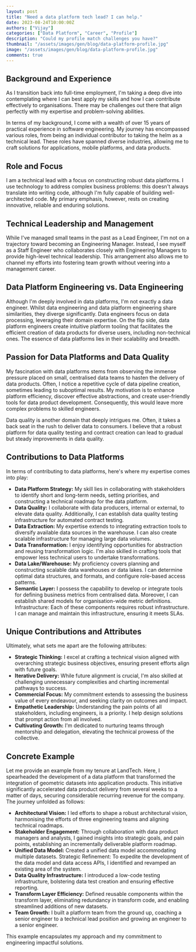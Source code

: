 ```yaml
---
layout: post
title: "Need a data platform tech lead? I can help."
date: 2023-08-24T10:00:00Z
authors: ["Vijay"]
categories: ["Data Platform", "Career", "Profile"]
description: "Could my profile match challenges you have?"
thumbnail: "/assets/images/gen/blog/data-platform-profile.jpg"
image: "/assets/images/gen/blog/data-platform-profile.jpg"
comments: true
---
```

## Background and Experience
As I transition back into full-time employment, I'm taking a deep dive into contemplating where I can best apply my skills and how I can contribute effectively to organisations. There may be challenges out there that align perfectly with my expertise and problem-solving abilities.

In terms of my background, I come with a wealth of over 15 years of practical experience in software engineering. My journey has encompassed various roles, from being an individual contributor to taking the helm as a technical lead. These roles have spanned diverse industries, allowing me to craft solutions for applications, mobile platforms, and data products.

## Role and Focus

I am a technical lead with a focus on constructing robust data platforms. I use technology to address complex business problems: this doesn't always translate into writing code, although I'm fully capable of building well-architected code. My primary emphasis, however, rests on creating innovative, reliable and enduring solutions.

## Technical Leadership and Management

While I've managed small teams in the past as a Lead Engineer, I'm not on a trajectory toward becoming an Engineering Manager. Instead, I see myself as a Staff Engineer who collaborates closely with Engineering Managers to provide high-level technical leadership. This arrangement also allows me to channel my efforts into fostering team growth without veering into a management career.

## Data Platform Engineering vs. Data Engineering

Although I'm deeply involved in data platforms, I'm not exactly a data engineer. Whilst data engineering and data platform engineering share similarities, they diverge significantly. Data engineers focus on data processing, leveraging their domain expertise. On the flip side, data platform engineers create intuitive platform tooling that facilitates the efficient creation of data products for diverse users, including non-technical ones. The essence of data platforms lies in their scalability and breadth.

## Passion for Data Platforms and Data Quality

My fascination with data platforms stems from observing the immense pressure placed on small, centralised data teams to hasten the delivery of data products. Often, I notice a repetitive cycle of data pipeline creation, sometimes leading to suboptimal results. My motivation is to enhance platform efficiency, discover effective abstractions, and create user-friendly tools for data product development. Consequently, this would leave more complex problems to skilled engineers.

Data quality is another domain that deeply intrigues me. Often, it takes a back seat in the rush to deliver data to consumers. I  believe that a robust platform for data quality testing and contract creation can lead to gradual but steady improvements in data quality.

## Contributions to Data Platforms

In terms of contributing to data platforms, here's where my expertise comes into play:

- **Data Platform Strategy:** My skill lies in collaborating with stakeholders to identify short and long-term needs, setting priorities, and constructing a technical roadmap for the data platform.
- **Data Quality:** I collaborate with data producers, internal or external, to elevate data quality. Additionally, I can establish data quality testing infrastructure for automated contract testing.
- **Data Extraction:** My expertise extends to integrating extraction tools to diversify available data sources in the warehouse. I can also create scalable infrastructure for managing large data volumes.
- **Data Transformation:** I enjoy identifying opportunities for abstraction and reusing transformation logic. I'm also skilled in crafting tools that empower less technical users to undertake transformations.
- **Data Lake/Warehouse:** My proficiency covers planning and constructing scalable data warehouses or data lakes. I can determine optimal data structures, and formats, and configure role-based access patterns.
- **Semantic Layer:** I possess the capability to develop or integrate tools for defining business metrics from centralised data. Moreover, I can establish shared models for organisation-wide metric definitions.
Infrastructure: Each of these components requires robust infrastructure. I can manage and maintain this infrastructure, ensuring it meets SLAs.

## Unique Contributions and Attributes

Ultimately, what sets me apart are the following attributes:

- **Strategic Thinking:** I excel at crafting a technical vision aligned with overarching strategic business objectives, ensuring present efforts align with future goals.
- **Iterative Delivery:** While future alignment is crucial, I'm also skilled at challenging unnecessary complexities and charting incremental pathways to success.
- **Commercial Focus:** My commitment extends to assessing the business value of every endeavour, and seeking clarity on outcomes and impact.
- **Empathetic Leadership:** Understanding the pain points of all stakeholders, including engineers, is a priority. I help design solutions that prompt action from all involved.
- **Cultivating Growth:** I'm dedicated to nurturing teams through mentorship and delegation, elevating the technical prowess of the collective.

## Concrete Example

Let me provide an example from my tenure at LandTech. Here, I spearheaded the development of a data platform that transformed the integration of geometric datasets into application products. This initiative significantly accelerated data product delivery from several weeks to a matter of days, securing considerable recurring revenue for the company. The journey unfolded as follows:

- **Architectural Vision:** I led efforts to shape a robust architectural vision, harmonising the efforts of three engineering teams and aligning technical roadmaps.
- **Stakeholder Engagement:** Through collaboration with data product managers and analysts, I gained insights into strategic goals, and pain points, establishing an incrementally deliverable platform roadmap.
- **Unified Data Model:** Created a unified data model accommodating multiple datasets.
Strategic Refinement: To expedite the development of the data model and data access APIs, I identified and revamped an existing area of the system.
- **Data Quality Infrastructure:** I introduced a low-code testing infrastructure, bolstering data test creation and ensuring effective reporting.
- **Transform Layer Efficiency:** Defined reusable components within the transform layer, eliminating redundancy in transform code, and enabling streamlined additions of new datasets.
- **Team Growth:** I built a platform team from the ground up, coaching a senior engineer to a technical lead position and growing an engineer to a senior engineer.

This example encapsulates my approach and my commitment to engineering impactful solutions.